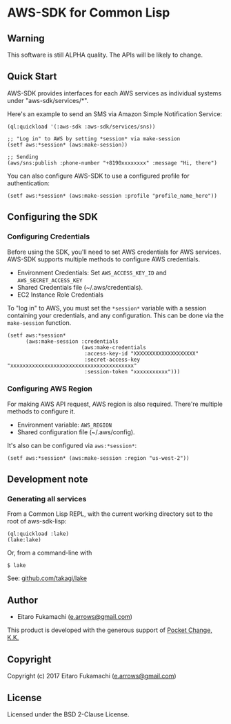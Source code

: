 # AWS-SDK for Common Lisp

## Warning

This software is still ALPHA quality. The APIs will be likely to change.

## Quick Start

AWS-SDK provides interfaces for each AWS services as individual systems under "aws-sdk/services/*".

Here's an example to send an SMS via Amazon Simple Notification Service:

```common-lisp
(ql:quickload '(:aws-sdk :aws-sdk/services/sns))

;; "Log in" to AWS by setting *session* via make-session
(setf aws:*session* (aws:make-session))

;; Sending 
(aws/sns:publish :phone-number "+8190xxxxxxxx" :message "Hi, there")
```

You can also configure AWS-SDK to use a configured profile for authentication:
```
(setf aws:*session* (aws:make-session :profile "profile_name_here"))
```



## Configuring the SDK

### Configuring Credentials

Before using the SDK, you'll need to set AWS credentials for AWS services. AWS-SDK supports multiple methods to configure AWS credentials.

* Environment Credentials: Set `AWS_ACCESS_KEY_ID` and `AWS_SECRET_ACCESS_KEY`
* Shared Credentials file (~/.aws/credentials).
* EC2 Instance Role Credentials

To "log in" to AWS, you must set the `*session*` variable with a session containing your credentials, and any configuration.  This can be done via the `make-session` function.
```common-lisp
(setf aws:*session*
      (aws:make-session :credentials
                        (aws:make-credentials
                         :access-key-id "XXXXXXXXXXXXXXXXXXXX"
                         :secret-access-key "xxxxxxxxxxxxxxxxxxxxxxxxxxxxxxxxxxxxxxxx"
                         :session-token "xxxxxxxxxxx")))
```

### Configuring AWS Region

For making AWS API request, AWS region is also required. There're multiple methods to configure it.

* Environment variable: `AWS_REGION`
* Shared configuration file (~/.aws/config).

It's also can be configured via `aws:*session*`:

```common-lisp
(setf aws:*session* (aws:make-session :region "us-west-2"))
```

## Development note

### Generating all services
From a Common Lisp REPL, with the current working directory set to the root of aws-sdk-lisp:
```
(ql:quickload :lake)
(lake:lake)
```

Or, from a command-line with
```
$ lake
```

See: [github.com/takagi/lake](https://github.com/takagi/lake)

## Author

* Eitaro Fukamachi (e.arrows@gmail.com)

This product is developed with the generous support of [Pocket Change, K.K.](https://www.pocket-change.jp/)

## Copyright

Copyright (c) 2017 Eitaro Fukamachi (e.arrows@gmail.com)

## License

Licensed under the BSD 2-Clause License.
